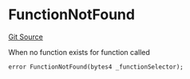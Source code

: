 # FunctionNotFound
[Git Source](https://github.com/thrackle-io/forte-rules-engine/blob/c24a67035f9dc2b86d52113e68cb76f2f45fa3f2/src/client/token/handler/diamond/HandlerDiamond.sol)

When no function exists for function called


```solidity
error FunctionNotFound(bytes4 _functionSelector);
```

